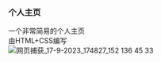 ### 个人主页
一个非常简易的个人主页<br>
由HTML+CSS编写<br>
![网页捕获_17-9-2023_174827_152 136 45 33](https://github.com/Kisou233/Personal-Page/assets/144253610/79507f8d-5e4b-4f7b-93f5-a97240e47d2a)
